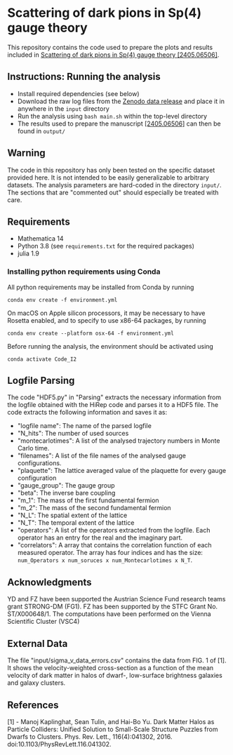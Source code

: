# Scattering of dark pions in Sp(4) gauge theory
This repository contains the code used to prepare the plots and results included in [Scattering of dark pions in Sp(4) gauge theory [2405.06506]](https://arxiv.org/abs/2405.06506v1).

## Instructions: Running the analysis
- Install required dependencies (see below)
- Download the raw log files from the [Zenodo data release]() and place it in anywhere in the `input` directory
- Run the analysis using `bash main.sh` within the top-level directory
- The results used to prepare the manuscript [[2405.06506]](https://arxiv.org/abs/2405.06506v1) can then be found in `output/`

## Warning

The code in this repository has only been tested on the specific dataset provided here. It is not intended to be easily generalizable to arbitrary datasets. The analysis parameters are hard-coded in the directory `input/`.
The sections that are "commented out" should especially be treated with care.

## Requirements
- Mathematica 14
- Python 3.8 (see `requirements.txt` for the required packages)
- julia 1.9


### Installing python requirements using Conda

All python requirements may be installed from Conda by running

    conda env create -f environment.yml

On macOS on Apple silicon processors, it may be necessary to have Rosetta enabled, and to specify to use x86-64 packages, by running

    conda env create --platform osx-64 -f environment.yml

Before running the analysis,
the environment should be activated using

    conda activate Code_I2

## Logfile Parsing

The code "HDF5.py" in "Parsing" extracts the necessary information from the logfile obtained with the HiRep code and parses it to a HDF5 file. The code extracts the following information and saves it as:

- "logfile name": The name of the parsed logfile 
- "N_hits": The number of used sources
- "montecarlotimes": A list of the analysed trajectory numbers in Monte Carlo time.
- "filenames": A list of the file names of the analysed gauge configurations.
- "plaquette": The lattice averaged value of the plaquette for every gauge configuration
- "gauge_group": The gauge group
- "beta": The inverse bare coupling
- "m_1": The mass of the first fundamental fermion
- "m_2": The mass of the second fundamental fermion
- "N_L": The spatial extent of the lattice
- "N_T": The temporal extent of the lattice
- "operators": A list of the operators extracted from the logfile. Each operator has an entry for the real and the imaginary part.
- "correlators": A array that contains the correlation function of each measured operator. The array has four indices and has the size: ```num_Operators x num_soruces x num_Montecarlotimes x N_T```.

## Acknowledgments

YD and FZ have been supported the Austrian Science Fund research teams grant STRONG-DM (FG1). FZ has been supported by the STFC Grant No. ST/X000648/1. The computations have been performed on the Vienna Scientific Cluster (VSC4)

## External Data

The file "input/sigma_v_data_errors.csv" contains the data from FIG. 1 of [1]. It shows the velocity-weighted cross-section as a function of the mean velocity of dark matter in halos of dwarf-, low-surface brightness galaxies and galaxy clusters.

## References

[1] - Manoj Kaplinghat, Sean Tulin, and Hai-Bo Yu. Dark Matter Halos as Particle Colliders: Unified Solution to Small-Scale Structure Puzzles from Dwarfs to Clusters. Phys. Rev. Lett., 116(4):041302, 2016. doi:10.1103/PhysRevLett.116.041302.

